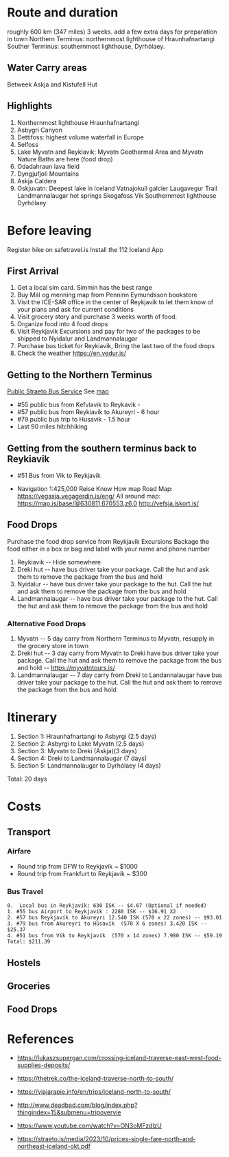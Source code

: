 # Route and duration
roughly 600 km (347 miles)
3 weeks. add a few extra days for preparation in town
Northern Terminus: northernmost lighthouse of Hraunhafnartangi
Souther Terminus: southernmost lighthouse, Dyrhólaey.
## Water Carry areas
Betweek Askja and Kistufell Hut
## Highlights
1. Northernmost lighthouse Hraunhafnartangi
2. Asbygri Canyon
3. Dettifoss: highest volume waterfall in Europe
4. Selfoss
5. Lake Myvatn and Reykiavik: Myvatn Geothermal Area and Myvatn Nature Baths are here (food drop)
6. Odadahraun lava field
7. Dyngjufjoll Mountains
8. Askja Caldera
9. Oskjuvatn: Deepest lake in Iceland
Vatnajokull galcier
Laugavegur Trail
Landmannalaugar hot springs
Skogafoss
Vik
Southernmost lighthouse Dyrhólaey

# Before leaving
Register hike on safetravel.is
Install the 112 Iceland App
## First Arrival
1. Get a local sim card. Simmin has the best range
2. Buy Mál og menning map from Penninn Eymundsson bookstore
2. Visit the ICE-SAR office in the center of Reykjavik to let them know of your plans and ask for current conditions
3. Visit grocery story and purchase 3 weeks worth of food.
4. Organize food into 4 food drops
5. Visit Reykjavik Excursions and pay for two of the packages to be shipped to Nyidalur and Landmannalaugar
6. Purchase bus ticket for Reykiavik, Bring the last two of the food drops
7. Check the weather https://en.vedur.is/

## Getting to the Northern Terminus
[Public Straeto Bus Service](https://straeto.is/)
See [map](https://straeto.is/media/2022/08/str-heildarkort-samgo-CC-88ngur-vagnar.png)
- #55 public bus from Kefvlavik to Reykavik - 
- #57 public bus from Reykiavik to Akureyri - 6 hour
- #79 public bus trip to Husavik - 1.5 hour
- Last 90 miles hitchhiking
## Getting from the southern terminus back to Reykiavik
- #51 Bus from Vik to Reykjavik
* Navigation
1:425,000 Reise Know How map
Road Map: https://vegasja.vegagerdin.is/eng/
All around map: https://map.is/base/@630811,670553,z6,0
http://vefsja.iskort.is/
## Food Drops
Purchase the food drop service from Reykjavik Excursions
Backage the food either in a box or bag and label with your name and phone number

1. Reykiavik -- Hide somewhere
2. Dreki hut -- have bus driver take your package. Call the hut and ask them to remove the package from the bus and hold
3. Nyidalur -- have bus driver take your package to the hut. Call the hut and ask them to remove the package from the bus and hold
4. Landmannalaugar -- have bus driver take your package to the hut. Call the hut and ask them to remove the package from the bus and hold

### Alternative Food Drops
1. Myvatn -- 5 day carry from Northern Terminus to Myvatn, resupply in the grocery store in town
2. Dreki hut -- 3 day carry from Myvatn to Dreki have bus driver take your package. Call the hut and ask them to remove the package from the bus and hold -- https://myvatntours.is/
3. Landmannalaugar -- 7 day carry from Dreki to Landannalaugar have bus driver take your package to the hut. Call the hut and ask them to remove the package from the bus and hold

# Itinerary
1. Section 1: Hraunhafnartangi to Asbyrgi (2.5 days)
2. Section 2: Asbyrgi to Lake Myvatn (2.5 days)
3. Section 3: Myvatn to Dreki (Askja)(3 days)
4. Section 4: Dreki to Landmannalaugar (7 days)
5. Section 5: Landmannalaugar to Dyrhólaey (4 days)

Total: 20 days

# Costs
## Transport
### Airfare
* Round trip from DFW to Reykjavík ~ $1000
* Round trip from Frankfurt to Reykjavík ~ $300
### Bus Travel
	0.  Local bus in Reykjavík: 630 ISK -- $4.67 (Optional if needed)
	1. #55 bus Airport to Reykjavík : 2280 ISK -- $16.91 X2
	2. #57 bus Reykjavík to Akureyri 12.540 ISK (570 x 22 zones) -- $93.01
	3. #79 bus from Akureyri to Húsavík  (570 X 6 zones) 3.420 ISK -- $25.37
	4. #51 bus from Vík to Reykjavík  (570 x 14 zones) 7.980 ISK -- $59.19
	Total: $211.39
## Hostels
## Groceries

## Food Drops


# References
* https://lukaszsupergan.com/crossing-iceland-traverse-east-west-food-supplies-deposits/
* https://thetrek.co/the-iceland-traverse-north-to-south/
* https://viajarapie.info/en/trips/iceland-north-to-south/

* http://www.deadbad.com/blog/index.php?thingindex=15&submenu=tripovervie
* https://www.youtube.com/watch?v=ON3oMFzdlzU
* https://straeto.is/media/2023/10/prices-single-fare-north-and-northeast-iceland-okt.pdf